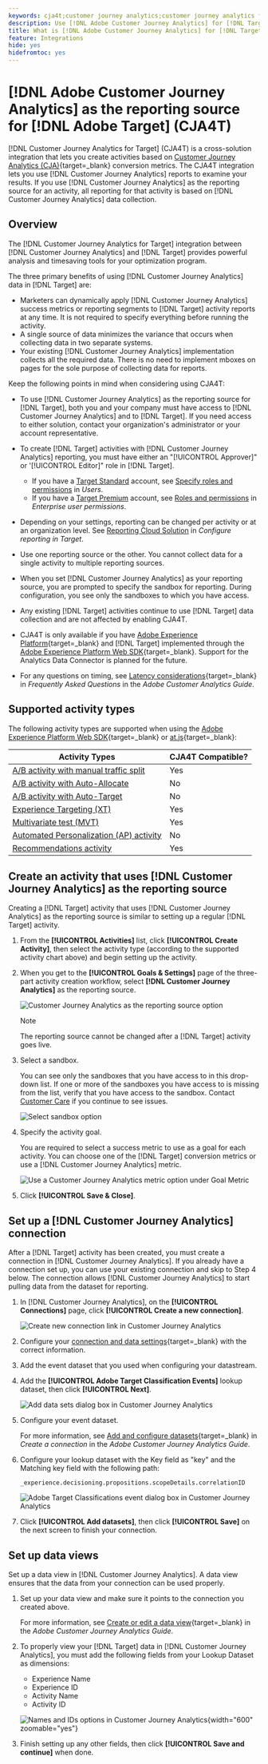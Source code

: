 ```yaml
---
keywords: cja4t;customer journey analytics;customer journey analytics for target;customer journey analytics reporting source;customer journey analytics as the reporting source for target
description: Use [!DNL Adobe Customer Journey Analytics] for [!DNL Target] (A4T) to create activities based on [!DNL Customer Journey Analytics] conversion metrics and audience segments and use [!DNL Customer Journey Analytics] reports to examine results.
title: What is [!DNL Adobe Customer Journey Analytics] for [!DNL Target] (CJA4T)?
feature: Integrations 
hide: yes
hidefromtoc: yes
---
```

# [!DNL Adobe Customer Journey Analytics] as the reporting source for [!DNL Adobe Target] (CJA4T)

[!DNL Customer Journey Analytics for Target] (CJA4T) is a cross-solution integration that lets you create activities based on [Customer Journey Analytics (CJA)](https://experienceleague.adobe.com/docs/customer-journey-analytics.html){target=_blank} conversion metrics. The CJA4T integration lets you use [!DNL Customer Journey Analytics] reports to examine your results. If you use [!DNL Customer Journey Analytics] as the reporting source for an activity, all reporting for that activity is based on [!DNL Customer Journey Analytics] data collection.

## Overview

The [!DNL Customer Journey Analytics for Target] integration between [!DNL Customer Journey Analytics] and [!DNL Target] provides powerful analysis and timesaving tools for your optimization program.

The three primary benefits of using [!DNL Customer Journey Analytics] data in [!DNL Target] are:

* Marketers can dynamically apply [!DNL Customer Journey Analytics] success metrics or reporting segments to [!DNL Target] activity reports at any time. It is not required to specify everything before running the activity. 
* A single source of data minimizes the variance that occurs when collecting data in two separate systems. 
* Your existing [!DNL Customer Journey Analytics] implementation collects all the required data. There is no need to implement mboxes on pages for the sole purpose of collecting data for reports.

Keep the following points in mind when considering using CJA4T:

* To use [!DNL Customer Journey Analytics] as the reporting source for [!DNL Target], both you and your company must have access to [!DNL Customer Journey Analytics] and to [!DNL Target]. If you need access to either solution, contact your organization's administrator or your account representative.
* To create [!DNL Target] activities with [!DNL Customer Journey Analytics] reporting, you must have either an "[!UICONTROL Approver]" or '[!UICONTROL Editor]" role in [!DNL Target].
  * If you have a [Target Standard](/help/main/c-intro/intro.md#section_ACD5EFF17AAB4E979CBEFA0145CCD905) account, see [Specify roles and permissions](/help/main/administrating-target/c-user-management/c-user-management/user-management.md#roles-permissions) in *Users*.
  * If you have a [Target Premium](/help/main/c-intro/intro.md#premium) account, see [Roles and permissions](/help/main/administrating-target/c-user-management/property-channel/property-channel.md#roles-permissions) in *Enterprise user permissions*.

* Depending on your settings, reporting can be changed per activity or at an organization level. See [Reporting Cloud Solution](/help/main/administrating-target/reporting.md#solution) in *Configure reporting in Target*.
* Use one reporting source or the other. You cannot collect data for a single activity to multiple reporting sources. 
* When you set [!DNL Customer Journey Analytics] as your reporting source, you are prompted to specify the sandbox for reporting. During configuration, you see only the sandboxes to which you have access.
* Any existing [!DNL Target] activities continue to use [!DNL Target] data collection and are not affected by enabling CJA4T.
* CJA4T is only available if you have [Adobe Experience Platform](https://experienceleague.adobe.com/docs/experience-platform.html){target=_blank} and [!DNL Target] implemented through the [Adobe Experience Platform Web SDK](https://experienceleague.adobe.com/docs/target-dev/developer/client-side/aep-web-sdk.html){target=_blank}. Support for the Analytics Data Connector is planned for the future.
* For any questions on timing, see [Latency considerations](https://experienceleague.adobe.com/docs/analytics-platform/using/cja-overview/cja-faq.html?lang=en#latency){target=_blank} in *Frequently Asked Questions* in the *Adobe Customer Analytics Guide*.

## Supported activity types

The following activity types are supported when using the [Adobe Experience Platform Web SDK](https://experienceleague.adobe.com/docs/target-dev/developer/client-side/aep-web-sdk.html){target=_blank} or [at.js](https://experienceleague.adobe.com/docs/target-dev/developer/client-side/at-js-implementation/overview.html){target=_blank}:

| Activity Types | CJA4T Compatible? |
|--- |--- |
|[A/B activity with manual traffic split](/help/main/c-activities/t-test-ab/test-ab.md)|Yes|
|[A/B activity with Auto-Allocate](/help/main/c-activities/automated-traffic-allocation/automated-traffic-allocation.md)|No|
|[A/B activity with Auto-Target](/help/main/c-activities/auto-target/auto-target-to-optimize.md)|No|
|[Experience Targeting (XT)](/help/main/c-activities/t-experience-target/experience-target.md)|Yes|
|[Multivariate test (MVT)](/help/main/c-activities/c-multivariate-testing/multivariate-testing.md)|Yes|
|[Automated Personalization (AP) activity](/help/main/c-activities/t-automated-personalization/automated-personalization.md)|No|
|[Recommendations activity](/help/main/c-recommendations/recommendations.md)|Yes|

## Create an activity that uses [!DNL Customer Journey Analytics] as the reporting source

Creating a [!DNL Target] activity that uses [!DNL Customer Journey Analytics] as the reporting source is similar to setting up a regular [!DNL Target] activity.

1. From the **[!UICONTROL Activities]** list, click **[!UICONTROL Create Activity]**, then select the activity type (according to the supported activity chart above) and begin setting up the activity.
1. When you get to the **[!UICONTROL Goals & Settings]** page of the three-part activity creation workflow, select **[!DNL Customer Journey Analytics]** as the reporting source.

   ![Customer Journey Analytics as the reporting source option](/help/main/c-integrating-target-with-mac/cja4t/assets/cja-as-reporting-source.png)

   >[!NOTE]
   >
   >The reporting source cannot be changed after a [!DNL Target] activity goes live.

1. Select a sandbox.

   You can see only the sandboxes that you have access to in this drop-down list. If one or more of the sandboxes you have access to is missing from the list, verify that you have access to the sandbox. Contact [Customer Care](/help/main/cmp-resources-and-contact-information.md#reference_ACA3391A00EF467B87930A450050077C) if you continue to see issues. 

   ![Select sandbox option](/help/main/c-integrating-target-with-mac/cja4t/assets/sandbox.png)

1. Specify the activity goal.

   You are required to select a success metric to use as a goal for each activity. You can choose one of the [!DNL Target] conversion metrics or use a [!DNL Customer Journey Analytics] metric. 

   ![Use a Customer Journey Analytics metric option under Goal Metric](/help/main/c-integrating-target-with-mac/cja4t/assets/goal-metric.png)

1. Click **[!UICONTROL Save & Close]**.

## Set up a [!DNL Customer Journey Analytics] connection

After a [!DNL Target] activity has been created, you must create a connection in [!DNL Customer Journey Analytics]. If you already have a connection set up, you can use your existing connection and skip to Step 4 below. The connection allows [!DNL Customer Journey Analytics] to start pulling data from the dataset for reporting.

1. In [!DNL Customer Journey Analytics], on the **[!UICONTROL Connections]** page, click **[!UICONTROL Create a new connection]**.

   ![Create new connection link in Customer Journey Analytics](/help/main/c-integrating-target-with-mac/cja4t/assets/create-connection.png)

1. Configure your [connection and data settings](https://experienceleague.adobe.com/docs/analytics-platform/using/cja-connections/overview.html){target=_blank} with the correct information.
1. Add the event dataset that you used when configuring your datastream.
1. Add the **[!UICONTROL Adobe Target Classification Events]** lookup dataset, then click **[!UICONTROL Next]**.

   ![Add data sets dialog box in Customer Journey Analytics](/help/main/c-integrating-target-with-mac/cja4t/assets/add-datasets.png)

1. Configure your event dataset.

   For more information, see [Add and configure datasets](https://experienceleague.adobe.com/docs/analytics-platform/using/cja-connections/create-connection.html?lang=en#add-dataset){target=_blank} in *Create a connection* in the *Adobe Customer Journey Analytics Guide*.

1. Configure your lookup dataset with the Key field as "key" and the Matching key field with the following path:

   ```
   _experience.decisioning.propositions.scopeDetails.correlationID
   ```

   ![Adobe Target Classifications event dialog box in Customer Journey Analytics](/help/main/c-integrating-target-with-mac/cja4t/assets/classifications-events.png)

1. Click **[!UICONTROL Add datasets]**, then click **[!UICONTROL Save]** on the next screen to finish your connection.

## Set up data views

Set up a data view in [!DNL Customer Journey Analytics]. A data view ensures that the data from your connection can be used properly.

1. Set up your data view and make sure it points to the connection you created above.

   For more information, see [Create or edit a data view](https://experienceleague.adobe.com/docs/analytics-platform/using/cja-dataviews/create-dataview.html){target=_blank} in the *Adobe Customer Journey Analytics Guide*.

1. To properly view your [!DNL Target] data in [!DNL Customer Journey Analytics], you must add the following fields from your Lookup Dataset as dimensions:

   * Experience Name
   * Experience ID
   * Activity Name
   * Activity ID

   ![Names and IDs options in Customer Journey Analytics](/help/main/c-integrating-target-with-mac/cja4t/assets/names-and-ids.png){width="600" zoomable="yes"}

1. Finish setting up any other fields, then click **[!UICONTROL Save and continue]** when done. 
